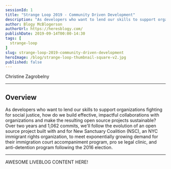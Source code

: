 ```yaml
---
sessionId: 1
title: "Strange Loop 2019 - Community Driven Development"
description: "As developers who want to lend our skills to support organizations fighting for social justice, how do we build effective, impactful collaborations with organizations and make the resulting open source projects sustainable? Over two years and 1,062 commits, we'll follow the evolution of an open source project built with and for New Sanctuary Coalition (NSC), an NYC immigrant rights organization, to meet exponentially growing demand for their immigration court accompaniment program, pro se legal clinic, and anti-detention program following the 2016 election."
author: Blogy McBlogerson
authorUrl: https://heresblogy.com/
publishDate: 2019-09-14T00:00-14:30
tags: [
  strange-loop
]
slug: strange-loop-2019-community-driven-development
heroImage: /blog/strange-loop-thumbnail-square-v2.jpg
published: false
---
```


<div class="container p-0 liveblog-presenters">
  <div class="row m-0">
      <p class=" mr-12 m-0">
        <span class="liveblog-presenters__name">Christine Zagrobelny</span>
        <a href="https://github.com/CZagrobelny" target="_blank" title="GitHub"><i class="fa fa-github pr-2"></i></a>
      </p>
  </div>
</div>

---

## Overview

As developers who want to lend our skills to support organizations fighting for social justice, how do we build effective, impactful collaborations with organizations and make the resulting open source projects sustainable? Over two years and 1,062 commits, we'll follow the evolution of an open source project built with and for New Sanctuary Coalition (NSC), an NYC immigrant rights organization, to meet exponentially growing demand for their immigration court accompaniment program, pro se legal clinic, and anti-detention program following the 2016 election.

---

AWESOME LIVEBLOG CONTENT HERE!

<!-- Note on images
  Images (e.g. my_image.jpg) should be put in the `website/static/blog/strange-loop-2019` directory, with the path to the image in your post being `/blog/strange-loop-2019/my_image.jpg`. If you'd rather host the images somewhere else for ease of use, that's fine too.

  Please also try to keep your images to a reasonable size by:
    - Using JPEG compression, unless image is mostly solid color 
    - JPEG compression set between 60%-80%
    - Resizing the image to be no wider then 750px
    - If PNG, use a tool like ImageOptim (https://imageoptim.com/mac) to optimize the file size

  I suggest re-sizing and compressing all the images in one batch as a last step.
-->  
